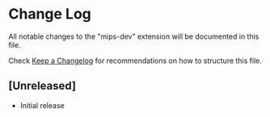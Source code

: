 # Change Log

All notable changes to the "mips-dev" extension will be documented in this file.

Check [Keep a Changelog](http://keepachangelog.com/) for recommendations on how to structure this file.

## [Unreleased]

- Initial release